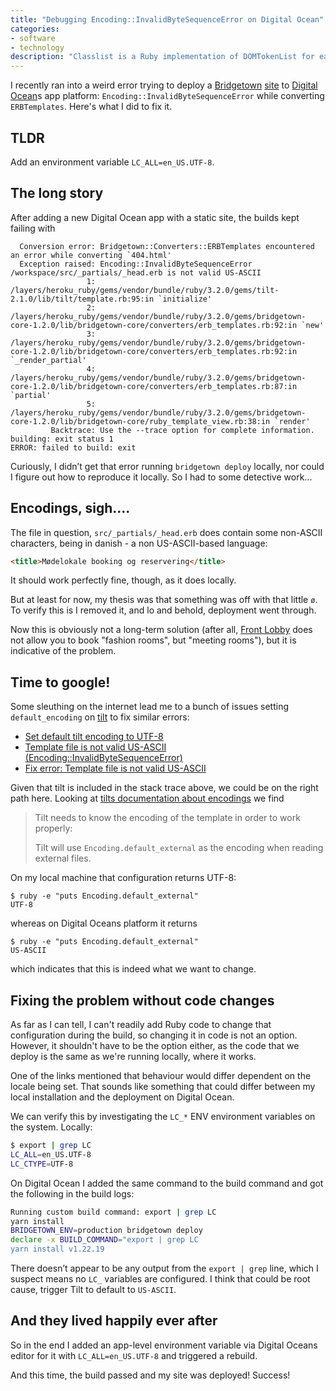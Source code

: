 ```yaml
---
title: "Debugging Encoding::InvalidByteSequenceError on Digital Ocean"
categories:
- software
- technology
description: "Classlist is a Ruby implementation of DOMTokenList for easier manipulation of CSS classnames in Ruby"
---
```


I recently ran into a weird error trying to deploy a [Bridgetown](https://www.bridgetownrb.com/) [site](https://www.frontlobby.dk) to [Digital Ocean](https://www.digitalocean.com)s app platform: `Encoding::InvalidByteSequenceError` while converting `ERBTemplates`. Here's what I did to fix it.

<!--more-->

## TLDR

Add an environment variable `LC_ALL=en_US.UTF-8`.

## The long story

After adding a new Digital Ocean app with a static site, the builds kept failing with

```
  Conversion error: Bridgetown::Converters::ERBTemplates encountered an error while converting `404.html'
  Exception raised: Encoding::InvalidByteSequenceError
/workspace/src/_partials/_head.erb is not valid US-ASCII
                 1: /layers/heroku_ruby/gems/vendor/bundle/ruby/3.2.0/gems/tilt-2.1.0/lib/tilt/template.rb:95:in `initialize'
                 2: /layers/heroku_ruby/gems/vendor/bundle/ruby/3.2.0/gems/bridgetown-core-1.2.0/lib/bridgetown-core/converters/erb_templates.rb:92:in `new'
                 3: /layers/heroku_ruby/gems/vendor/bundle/ruby/3.2.0/gems/bridgetown-core-1.2.0/lib/bridgetown-core/converters/erb_templates.rb:92:in `_render_partial'
                 4: /layers/heroku_ruby/gems/vendor/bundle/ruby/3.2.0/gems/bridgetown-core-1.2.0/lib/bridgetown-core/converters/erb_templates.rb:87:in `partial'
                 5: /layers/heroku_ruby/gems/vendor/bundle/ruby/3.2.0/gems/bridgetown-core-1.2.0/lib/bridgetown-core/ruby_template_view.rb:38:in `render'
         Backtrace: Use the --trace option for complete information.
building: exit status 1
ERROR: failed to build: exit
```

Curiously, I didn’t get that error running `bridgetown deploy` locally, nor could I figure out how to reproduce it locally. So I had to some detective work...

## Encodings, sigh....

The file in question, `src/_partials/_head.erb` does contain some non-ASCII characters, being in danish - a non US-ASCII-based language:

```html
<title>Mødelokale booking og reservering</title>
```

It should work perfectly fine, though, as it does locally.

But at least for now, my thesis was that something was off with that little `ø`. To verify this is I removed it, and lo and behold, deployment went through.

Now this is obviously not a long-term solution (after all, [Front Lobby](https://www.frontlobby.dk) does not allow you to book "fashion rooms", but "meeting rooms"), but it is indicative of the problem.

## Time to google!

Some sleuthing on the internet lead me to a bunch of issues setting `default_encoding` on [tilt](https://github.com/rtomayko/tilt) to fix similar errors:

* [Set default tilt encoding to UTF-8](https://github.com/slim-template/slim/pull/800)
* [Template file is not valid US-ASCII (Encoding::InvalidByteSequenceError)](https://github.com/hanami/view/issues/76)
* [Fix error: Template file is not valid US-ASCII](https://github.com/dry-rb/dry-view/pull/5)

Given that tilt is included in the stack trace above, we could be on the right path here. Looking at [tilts documentation about encodings](https://github.com/rtomayko/tilt#encodings) we find

> Tilt needs to know the encoding of the template in order to work properly:
>
> Tilt will use `Encoding.default_external` as the encoding when reading external
> files.

On my local machine that configuration returns UTF-8:

```
$ ruby -e "puts Encoding.default_external"
UTF-8
```

whereas on Digital Oceans platform it returns

```
$ ruby -e "puts Encoding.default_external"
US-ASCII
```

which indicates that this is indeed what we want to change.

## Fixing the problem without code changes

As far as I can tell, I can't readily add Ruby code to change that configuration during the build, so changing it in code is not an option. However, it shouldn't have to be the option either, as the code that we deploy is the same as we're running locally, where it works.

One of the links mentioned that behaviour would differ dependent on the locale being set. That sounds like something that could differ between my local installation and the deployment on Digital Ocean.

We can verify this by investigating the `LC_*` ENV environment variables on the system. Locally:

```bash
$ export | grep LC
LC_ALL=en_US.UTF-8
LC_CTYPE=UTF-8
```

On Digital Ocean I added the same command to the build command and got the following in the build logs:

```bash
Running custom build command: export | grep LC
yarn install
BRIDGETOWN_ENV=production bridgetown deploy
declare -x BUILD_COMMAND="export | grep LC
yarn install v1.22.19
```

There doesn’t appear to be any output from the `export | grep` line, which I suspect means no `LC_` variables are configured. I think that could be root cause, trigger Tilt to default to `US-ASCII`.

## And they lived happily ever after

So in the end I added an app-level environment variable via Digital Oceans editor for it with `LC_ALL=en_US.UTF-8` and triggered a rebuild.

And this time, the build passed and my site was deployed! Success!
